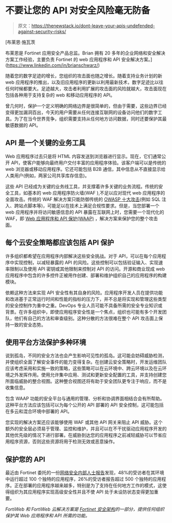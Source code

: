# 不要让您的 API 对安全风险毫无防备

> 原文：<https://thenewstack.io/dont-leave-your-apis-undefended-against-security-risks/>

[](https://www.linkedin.com/in/brianschwarz/)

 [布莱恩·施瓦茨

布莱恩是 Fortinet 应用安全产品总监。Brian 拥有 20 多年的企业网络和安全解决方案工作经验，主要负责 Fortinet 的 web 应用程序和 API 安全解决方案。](https://www.linkedin.com/in/brianschwarz/) [](https://www.linkedin.com/in/brianschwarz/)

随着您的数字足迹的增长，您组织的攻击面也随之增长。随着支持业务计划的新 web 应用程序的推出，以及旧应用程序的更新以利用最新技术，数字足迹比以往任何时候都要大。足迹越大，攻击者利用扩展的攻击面的风险就越大，攻击面现在包括各种用于支持复杂的 web 和移动应用程序的 API。

曾几何时，保护一个定义明确的网络边界是很简单的，但由于需要，这些边界已经变得更加漏洞百出，今天的用户需要从任何连接互联网的设备访问他们的数字工具。为了在当今世界竞争，组织需要支持从任何地方访问数据，同时还要保护其最敏感数据的 API。

## **API 是一个关键的业务工具**

Web 应用程序过去只是将 HTML 内容发送到浏览器进行显示。现在，它们通常公开 API，使客户能够向最终用户交付丰富的应用程序体验。该客户端可以是传统的 web 浏览器或移动应用程序。它还可能包括 B2B 通信，其中信息从不直接显示给人类用户(例如，两家公司共享库存信息)。

这些 API 已经成为关键的业务线工具，并支撑着许多关键的业务流程。传统的安全工具，如基本的 web 应用程序防火墙(WAF ),不足以应对现代 web 应用程序的全面攻击。传统的 WAF 解决方案只能防御传统的 [OWASP 十大攻击](https://owasp.org/www-project-top-ten/)(例如 SQL 注入、跨站点脚本等)，可能足以在技术上满足合规性要求。但是，当您部署一个 web 应用程序并将访问敏感信息的 API 暴露在互联网上时，您需要一个现代化的 WAF，即 [Web 应用程序和 API 保护(WAAP)](https://www.gartner.com/reviews/market/web-application-and-api-protection) ，解决方案来保护您的整个攻击面。

## **每个云安全策略都应该包括 API 保护**

许多组织都希望在应用程序内部解决这些安全挑战。对于 API，可以在每个应用程序中实现控制，以减轻暴露的 API 的风险。这些控制可以包括验证输入、实现速率限制以及使用 API 密钥或其他限制来控制对 API 的访问。开源和商业现成 web 应用程序中包含的许多控件正被用作创建、部署和维护组织自己的应用程序的构建模块。

依赖这种方法来实现 API 安全性有其自身的风险。应用程序开发人员在提供功能和改进基于正常运行时间和性能的指标的压力下，并不总是将实现和管理这些类型的安全控制作为重中之重。DevOps 专业人员可能不具备所需的安全专业知识或背景。在许多组织中，即使应用程序安全性是一个焦点，组织也可能有多个开发团队，他们有自己的方法和审查级别。这种分散的方法很难在整个 API 攻击面上保持一致的安全态势。

## **使用平台方法保护多种环境**

说到孤岛，不同的安全方法也会产生影响可见性的孤岛。这可能会妨碍威胁检测，并使组织全面了解安全事件的能力变得复杂。在创建云安全策略时，开发运维团队应该考虑采用和实施一致的策略，这些策略可以在云环境中、跨云环境以及在云环境之外发挥作用。使用允许集中应用、测试和更新安全配置的工具，并支持创建您所面临威胁的整合视图。这种整合视图还将有助于安全团队更专注于响应，而不是收集信息。

包含 WAAP 功能的安全平台与通用的管理、分析和协调界面相结合会有所帮助。这种平台方法应该包括可以为每个公开的 API 部署的 API 安全控制，这可能包括在多云和混合环境中部署的 API。

您实现的解决方案还应该能够使用 WAF 或其他 API 网关来阻止 API 威胁。这个额外的安全层必须易于管理、监控和维护，并且可以在不干扰驱动应用程序开发的其他优先级的情况下进行部署。在威胁到达您的应用程序之前减轻威胁可以节省应用程序资源，否则这些资源将用于检测无效或恶意操作。

## **保护您的 API**

最近由 Fortinet 委托的一份[网络安全内部人士报告](https://go.fortinet.com/global-lp/aws-app-security-report)发现，48%的受访者在其环境中运行超过 100 个独特的应用程序，26%的受访者报告超过 500 个独特的应用程序。正在部署的应用程序越来越多，特别是为了支持在任何地方工作的模式，这使得组织为其应用程序实现高级安全性并且不使 API 处于未设防状态变得更加重要。

*FortiWeb 和 FortiWeb 云解决方案是 [Fortinet 安全架构](https://www.fortinet.com/solutions/enterprise-midsize-business/security-fabric)的一部分，提供任何组织保护其 Web 应用程序和 API 所需的功能。*

<svg xmlns:xlink="http://www.w3.org/1999/xlink" viewBox="0 0 68 31" version="1.1"><title>Group</title> <desc>Created with Sketch.</desc></svg>